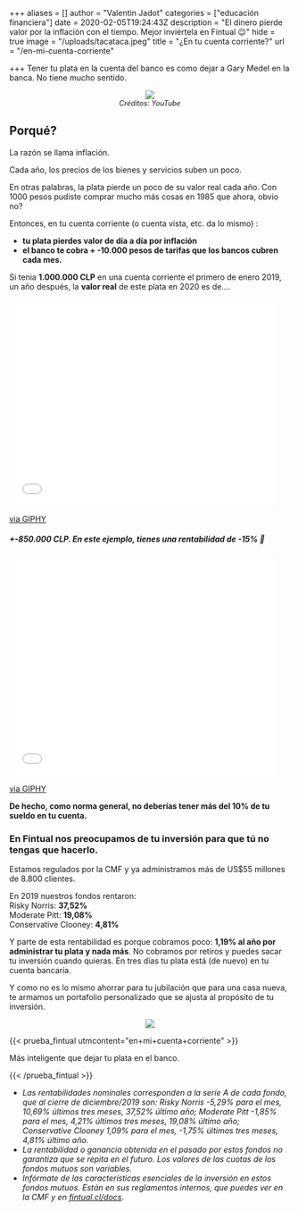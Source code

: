 +++
aliases = []
author = "Valentin Jadot"
categories = ["educación financiera"]
date = 2020-02-05T19:24:43Z
description = "El dinero pierde valor por la inflación con el tiempo. Mejor inviértela en Fintual 😉"
hide = true
image = "/uploads/tacataca.jpeg"
title = "¿En tu cuenta corriente?"
url = "/en-mi-cuenta-corriente"

+++
Tener tu plata en la cuenta del banco es como dejar a Gary Medel en la banca. No tiene mucho sentido.

<div style="text-align:center">  
<figure>  
<img src="/uploads/garymedel no po.png">  
<figcaption style="display:block;text-align:center;font-size:.8rem"><i>Créditos: YouTube</i></figcaption>
</figure>  
</div>

## Porqué?

La razón se llama inflación. 

Cada año, los precios de los bienes y servicios suben un poco.  

En otras palabras, la plata pierde un poco de su valor real cada año. Con 1000 pesos pudiste comprar mucho más cosas en 1985 que ahora, obvio no?

Entonces, en tu cuenta corriente (o cuenta vista, etc. da lo mismo) :

* **tu plata pierdes valor de día a día por inflación**
* **el banco te cobra + -10.000 pesos de tarifas que los bancos cubren cada mes.**

Si tenia **1.000.000 CLP** en una cuenta corriente el primero de enero 2019, un año después, la **valor real** de este plata en 2020 es de....

<iframe src="[https://giphy.com/embed/116seTvbXx07F6](https://giphy.com/embed/116seTvbXx07F6 "https://giphy.com/embed/116seTvbXx07F6")" width="480" height="371" frameBorder="0" class="giphy-embed" allowFullScreen></iframe><p><a href="[https://giphy.com/gifs/mardi-gras-116seTvbXx07F6](https://giphy.com/gifs/mardi-gras-116seTvbXx07F6 "https://giphy.com/gifs/mardi-gras-116seTvbXx07F6")">via GIPHY</a></p>

#####  **+-850.000 CLP.**  En este ejemplo, tienes una **rentabilidad de** -**15%** 🎉

<iframe src="[https://giphy.com/embed/1xVbSX8UzIiMPMZjZP](https://giphy.com/embed/1xVbSX8UzIiMPMZjZP "https://giphy.com/embed/1xVbSX8UzIiMPMZjZP")" width="480" height="392" frameBorder="0" class="giphy-embed" allowFullScreen></iframe><p><a href="[https://giphy.com/gifs/wtf-what-wth-1xVbSX8UzIiMPMZjZP](https://giphy.com/gifs/wtf-what-wth-1xVbSX8UzIiMPMZjZP "https://giphy.com/gifs/wtf-what-wth-1xVbSX8UzIiMPMZjZP")">via GIPHY</a></p>

**De hecho, como norma general, no deberías tener más del 10% de tu sueldo en tu cuenta.**

### En Fintual nos preocupamos de tu inversión para que tú no tengas que hacerlo.

Estamos regulados por la CMF y ya administramos más de US$55 millones de 8.800 clientes.

En 2019 nuestros fondos rentaron:  
Risky Norris: **37,52%**  
Moderate Pitt: **19,08%**  
Conservative Clooney: **4,81%**

Y parte de esta rentabilidad es porque cobramos poco: **1,19% al año por administrar tu plata y nada más**. No cobramos por retiros y puedes sacar tu inversión cuando quieras. En tres días tu plata está (de nuevo) en tu cuenta bancaria.

Y como no es lo mismo ahorrar para tu jubilación que para una casa nueva, te armamos un portafolio personalizado que se ajusta al propósito de tu inversión.

<div style="text-align:center">  
<figure>  
<img src="/uploads/objetivos.png">  
</figure>  
</div>

{{< prueba_fintual utmcontent="en+mi+cuenta+corriente" >}}

Más inteligente que dejar tu plata en el banco.

{{< /prueba_fintual >}}

* _Las rentabilidades nominales corresponden a la serie A de cada fondo, que al cierre de diciembre/2019 son: Risky Norris -5,29% para el mes, 10,69% últimos tres meses, 37,52% último año; Moderate Pitt -1,85% para el mes, 4,21% últimos tres meses, 19,08% último año; Conservative Clooney 1,09% para el mes, -1,75% últimos tres meses, 4,81% último año._
* _La rentabilidad o ganancia obtenida en el pasado por estos fondos no garantiza que se repita en el futuro. Los valores de las cuotas de los fondos mutuos son variables._
* _Infórmate de las características esenciales de la inversión en estos fondos mutuos. Están en sus reglamentos internos, que puedes ver en la CMF y en_ [_fintual.cl/docs_](http://fintual.cl/docs).